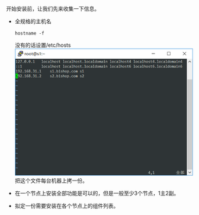 开始安装前，让我们先来收集一下信息。

* 全规格的主机名

  ```
  hostname -f
  ```

  没有的话设置/etc/hosts  
  ![](/assets/hosts.png)  
  把这个文件每台机器上拷一份。

* 在一个节点上安装全部功能是可以的，但是一般至少3个节点，1主2副。

* 拟定一份需要安装在各个节点上的组件列表。



